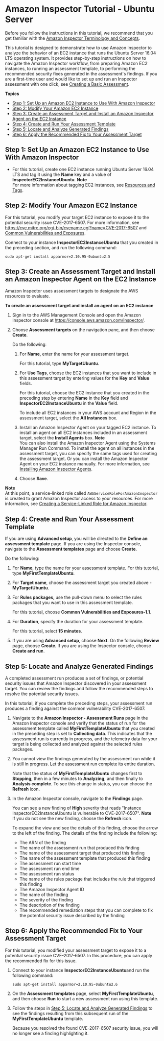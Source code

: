 # Amazon Inspector Tutorial \- Ubuntu Server<a name="inspector_walkthrough_ubuntu"></a>

Before you follow the instructions in this tutorial, we recommend that you get familiar with the [Amazon Inspector Terminology and Concepts](inspector_concepts.md)\.

This tutorial is designed to demonstrate how to use Amazon Inspector to analyze the behavior of an EC2 instance that runs the Ubuntu Server 16\.04 LTS operating system\. It provides step\-by\-step instructions on how to navigate the Amazon Inspector workflow, from preparing Amazon EC2 instances, to running an assessment template, to performing the recommended security fixes generated in the assessment's findings\. If you are a first\-time user and would like to set up and run an Inspector assessment with one click, see [Creating a Basic Assessment](inspector_getting-started.md#inspector_basic-assessment)\.

**Topics**
+ [Step 1: Set Up an Amazon EC2 Instance to Use With Amazon Inspector](#setupinspector_ubuntu)
+ [Step 2: Modify Your Amazon EC2 Instance](#prepareapplication_ubuntu)
+ [Step 3: Create an Assessment Target and Install an Amazon Inspector Agent on the EC2 Instance](#createassessmenttarget_ubuntu)
+ [Step 4: Create and Run Your Assessment Template](#createassessmenttemplate_ubuntu)
+ [Step 5: Locate and Analyze Generated Findings](#analyzefinding_ubuntu)
+ [Step 6: Apply the Recommended Fix to Your Assessment Target](#upgradeapplication_ubuntu)

## Step 1: Set Up an Amazon EC2 Instance to Use With Amazon Inspector<a name="setupinspector_ubuntu"></a>
+ For this tutorial, create one EC2 instance running Ubuntu Server 16\.04 LTS and tag it using the **Name** key and a value of **InspectorEC2InstanceUbuntu**\.
**Note**  
For more information about tagging EC2 instances, see [ Resources and Tags](https://docs.aws.amazon.com/AWSEC2/latest/UserGuide/EC2_Resources.html)\.

## Step 2: Modify Your Amazon EC2 Instance<a name="prepareapplication_ubuntu"></a>

For this tutorial, you modify your target EC2 instance to expose it to the potential security issue CVE\-2017\-6507\. For more information, see [ https://cve\.mitre\.org/cgi\-bin/cvename\.cgi?name=CVE\-2017\-6507](https://cve.mitre.org/cgi-bin/cvename.cgi?name=CVE-2017-6507) and [Common Vulnerabilities and Exposures](inspector_cves.md)\. 

Connect to your instance **InspectorEC2InstanceUbuntu** that you created in the preceding section, and run the following command:

`sudo apt-get install apparmor=2.10.95-0ubuntu2.5`

## Step 3: Create an Assessment Target and Install an Amazon Inspector Agent on the EC2 Instance<a name="createassessmenttarget_ubuntu"></a>

Amazon Inspector uses assessment targets to designate the AWS resources to evaluate\.

**To create an assessment target and install an agent on an EC2 instance**

1. Sign in to the AWS Management Console and open the Amazon Inspector console at [https://console\.aws\.amazon\.com/inspector/](https://console.aws.amazon.com/inspector/)\.

1. Choose **Assessment targets** on the navigation pane, and then choose **Create**\.

   Do the following:

   1. For **Name**, enter the name for your assessment target\.

      For this tutorial, type **MyTargetUbuntu**\.

   1. For **Use Tags**, choose the EC2 instances that you want to include in this assessment target by entering values for the **Key** and **Value** fields\.

      For this tutorial, choose the EC2 instance that you created in the preceding step by entering **Name** in the **Key** field and **InspectorEC2InstanceUbuntu** in the **Value** field\. 

      To include all EC2 instances in your AWS account and Region in the assessment target, select the **All Instances** box\.

   1. Install an Amazon Inspector Agent on your tagged EC2 instance\. To install an agent on all EC2 instances included in an assessment target, select the **Install Agents** box\.
**Note**  
You can also install the Amazon Inspector Agent using the Systems Manager Run Command\. To install the agent on all instances in the assessment target, you can specify the same tags used for creating the assessment target\. Or you can install the Amazon Inspector Agent on your EC2 instance manually\. For more information, see [Installing Amazon Inspector Agents](inspector_installing-uninstalling-agents.md)\.

   1. Choose **Save**\.

**Note**  
At this point, a service\-linked role called `AWSServiceRoleForAmazonInspector` is created to grant Amazon Inspector access to your resources\. For more information, see [Creating a Service\-Linked Role for Amazon Inspector](inspector_slr.md#create-slr)\.

## Step 4: Create and Run Your Assessment Template<a name="createassessmenttemplate_ubuntu"></a>

If you are using **Advanced setup**, you will be directed to the **Define an assessment template** page\. If you are using the Inspector console, navigate to the **Assessment templates** page and choose **Create**\.

Do the following:

1. For **Name**, type the name for your assessment template\. For this tutorial, type **MyFirstTemplateUbuntu**\.

1. For **Target name**, choose the assessment target you created above \- **MyTargetUbuntu**\.

1. For **Rules packages**, use the pull\-down menu to select the rules packages that you want to use in this assessment template\.

   For this tutorial, choose **Common Vulnerabilities and Exposures\-1\.1**\.

1. For **Duration**, specify the duration for your assessment template\.

   For this tutorial, select **15 minutes**\.

1. If you are using **Advanced setup**, choose **Next**\. On the following **Review** page, choose **Create**\. If you are using the Inspector console, choose **Create and run**\.

## Step 5: Locate and Analyze Generated Findings<a name="analyzefinding_ubuntu"></a>

A completed assessment run produces a set of findings, or potential security issues that Amazon Inspector discovered in your assessment target\. You can review the findings and follow the recommended steps to resolve the potential security issues\.

In this tutorial, if you complete the preceding steps, your assessment run produces a finding against the common vulnerability CVE\-2017\-6507\.

1. Navigate to the **Amazon Inspector \- Assessment Runs** page in the Amazon Inspector console and verify that the status of run for the assessment template called **MyFirstTemplateUbuntu** that you created in the preceding step is set to **Collecting data**\. This indicates that the assessment run is currently in progress, and the telemetry data for your target is being collected and analyzed against the selected rules packages\.

1. You cannot view the findings generated by the assessment run while it is still in progress\. Let the assessment run complete its entire duration\. 

   Note that the status of **MyFirstTemplateUbuntu** changes first to **Stopping**, then in a few minutes to **Analyzing**, and then finally to **Analysis complete**\. To see this change in status, you can choose the **Refresh** icon\.

1. In the Amazon Inspector console, navigate to the **Findings** page\.

   You can see a new finding of **High** severity that reads "Instance InspectorEC2InstanceUbuntu is vulnerable to CVE\-2017\-6507"\.
**Note**  
If you do not see the new finding, choose the **Refresh** icon\.

   To expand the view and see the details of this finding, choose the arrow to the left of the finding\. The details of the finding include the following:
   + The ARN of the finding
   + The name of the assessment run that produced this finding
   + The name of the assessment target that produced this finding
   + The name of the assessment template that produced this finding
   + The assessment run start time
   + The assessment run end time
   + The assessment run status
   + The name of the rules package that includes the rule that triggered this finding
   + The Amazon Inspector Agent ID
   + The name of the finding
   + The severity of the finding
   + The description of the finding
   + The recommended remediation steps that you can complete to fix the potential security issue described by the finding

## Step 6: Apply the Recommended Fix to Your Assessment Target<a name="upgradeapplication_ubuntu"></a>

For this tutorial, you modified your assessment target to expose it to a potential security issue CVE\-2017\-6507\. In this procedure, you can apply the recommended fix for this issue\.

1. Connect to your instance **InspectorEC2InstanceUbuntu**and run the following command: 

   `sudo apt-get install apparmor=2.10.95-0ubuntu2.6`

1. On the **Assessment templates** page, select **MyFirstTemplateUbuntu**, and then choose **Run** to start a new assessment run using this template\. 

1. Follow the steps in [Step 5: Locate and Analyze Generated Findings](#analyzefinding_ubuntu) to see the findings resulting from this subsequent run of the **MyFirstTemplateUbuntu** template\.

   Because you resolved the found CVE\-2017\-6507 security issue, you will no longer see a finding highlighting it\. 